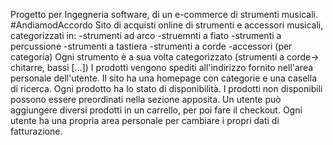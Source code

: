 Progetto per Ingegneria software, di un e-commerce di strumenti musicali.
#AndiamodAccordo
Sito di acquisti online di strumenti e accessori musicali, categorizzati in:
-strumenti ad arco
-struemnti a fiato
-strumenti a percussione
-strumenti a tastiera
-strumenti a corde
-accessori (per categoria)
Ogni strumento è a sua volta categorizzato (strumenti a corde-> chitarre, bassi [...])
I prodotti vengono spediti all'indirizzo fornito nell'area personale dell'utente.
Il sito ha una homepage con categorie e una casella di ricerca.
Ogni prodotto ha lo stato di disponibilità. I prodotti non disponibili possono essere preordinati nella sezione apposita.
Un utente può aggiungere diversi prodotti in un carrello, per poi fare il checkout.
Ogni utente ha una propria area personale per cambiare i propri dati di fatturazione.


